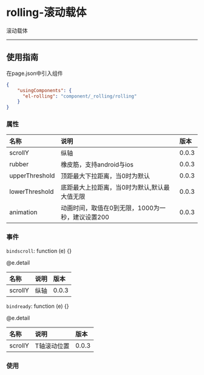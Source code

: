 # rolling-滚动载体

滚动载体

---

## 使用指南

在page.json中引入组件

```json
{
    "usingComponents": {
      "el-rolling": "component/_rolling/rolling"
    }
}
```

### 属性

| 名称 | 说明 | 版本 |
| :--- | :--- | :--- |
| scrollY | 纵轴 | 0.0.3 |
| rubber | 橡皮筋，支持android与ios | 0.0.3 |
| upperThreshold | 顶距最大下拉距离，当0时为默认 | 0.0.3 |
| lowerThreshold | 底距最大上拉距离，当0时为默认,默认最大值无限 | 0.0.3 |
| animation | 动画时间，取值在0到无限，1000为一秒，建议设置200 | 0.0.3 |

### 事件

`bindscroll`: function \(e\) {}

@e.detail

| 名称 | 说明 | 版本 |
| :--- | :--- | :--- |
| scrollY | 纵轴 | 0.0.3 |

`bindready`: function \(e\) {}

@e.detail

| 名称 | 说明 | 版本 |
| :--- | :--- | :--- |
| scrollY | T轴滚动位置 | 0.0.3 |

### 使用



